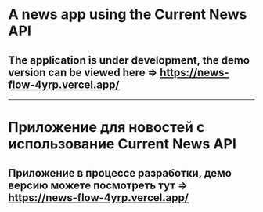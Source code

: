 # A news app using the Current News API
## The application is under development, the demo version can be viewed here => https://news-flow-4yrp.vercel.app/
---
# Приложение для новостей с использование Current News API
## Приложение в процессе разработки, демо версию можете посмотреть тут => https://news-flow-4yrp.vercel.app/

